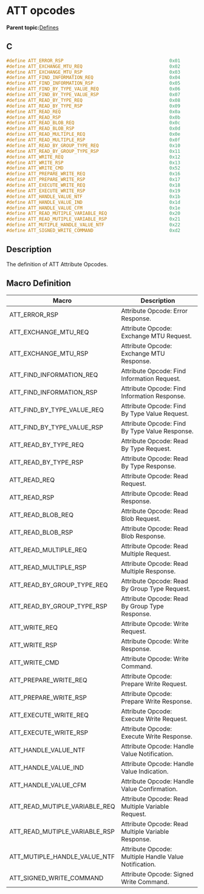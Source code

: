 # ATT opcodes

**Parent topic:**[Defines](GUID-E2F81023-B198-4263-A123-9225588A0E6E.md)

## C

```c
#define ATT_ERROR_RSP                                       0x01
#define ATT_EXCHANGE_MTU_REQ                                0x02
#define ATT_EXCHANGE_MTU_RSP                                0x03
#define ATT_FIND_INFORMATION_REQ                            0x04
#define ATT_FIND_INFORMATION_RSP                            0x05
#define ATT_FIND_BY_TYPE_VALUE_REQ                          0x06
#define ATT_FIND_BY_TYPE_VALUE_RSP                          0x07
#define ATT_READ_BY_TYPE_REQ                                0x08
#define ATT_READ_BY_TYPE_RSP                                0x09
#define ATT_READ_REQ                                        0x0a
#define ATT_READ_RSP                                        0x0b
#define ATT_READ_BLOB_REQ                                   0x0c
#define ATT_READ_BLOB_RSP                                   0x0d
#define ATT_READ_MULTIPLE_REQ                               0x0e
#define ATT_READ_MULTIPLE_RSP                               0x0f
#define ATT_READ_BY_GROUP_TYPE_REQ                          0x10
#define ATT_READ_BY_GROUP_TYPE_RSP                          0x11
#define ATT_WRITE_REQ                                       0x12
#define ATT_WRITE_RSP                                       0x13
#define ATT_WRITE_CMD                                       0x52
#define ATT_PREPARE_WRITE_REQ                               0x16
#define ATT_PREPARE_WRITE_RSP                               0x17
#define ATT_EXECUTE_WRITE_REQ                               0x18
#define ATT_EXECUTE_WRITE_RSP                               0x19
#define ATT_HANDLE_VALUE_NTF                                0x1b
#define ATT_HANDLE_VALUE_IND                                0x1d
#define ATT_HANDLE_VALUE_CFM                                0x1e
#define ATT_READ_MUTIPLE_VARIABLE_REQ                       0x20
#define ATT_READ_MUTIPLE_VARIABLE_RSP                       0x21
#define ATT_MUTIPLE_HANDLE_VALUE_NTF                        0x22
#define ATT_SIGNED_WRITE_COMMAND                            0xd2
```

## Description

The definition of ATT Attribute Opcodes.

## Macro Definition

|Macro|Description|
|-----|-----------|
|ATT\_ERROR\_RSP|Attribute Opcode: Error Response.|
|ATT\_EXCHANGE\_MTU\_REQ|Attribute Opcode: Exchange MTU Request.|
|ATT\_EXCHANGE\_MTU\_RSP|Attribute Opcode: Exchange MTU Response.|
|ATT\_FIND\_INFORMATION\_REQ|Attribute Opcode: Find Information Request.|
|ATT\_FIND\_INFORMATION\_RSP|Attribute Opcode: Find Information Response.|
|ATT\_FIND\_BY\_TYPE\_VALUE\_REQ|Attribute Opcode: Find By Type Value Request.|
|ATT\_FIND\_BY\_TYPE\_VALUE\_RSP|Attribute Opcode: Find By Type Value Response.|
|ATT\_READ\_BY\_TYPE\_REQ|Attribute Opcode: Read By Type Request.|
|ATT\_READ\_BY\_TYPE\_RSP|Attribute Opcode: Read By Type Response.|
|ATT\_READ\_REQ|Attribute Opcode: Read Request.|
|ATT\_READ\_RSP|Attribute Opcode: Read Response.|
|ATT\_READ\_BLOB\_REQ|Attribute Opcode: Read Blob Request.|
|ATT\_READ\_BLOB\_RSP|Attribute Opcode: Read Blob Response.|
|ATT\_READ\_MULTIPLE\_REQ|Attribute Opcode: Read Multiple Request.|
|ATT\_READ\_MULTIPLE\_RSP|Attribute Opcode: Read Multiple Response.|
|ATT\_READ\_BY\_GROUP\_TYPE\_REQ|Attribute Opcode: Read By Group Type Request.|
|ATT\_READ\_BY\_GROUP\_TYPE\_RSP|Attribute Opcode: Read By Group Type Response.|
|ATT\_WRITE\_REQ|Attribute Opcode: Write Request.|
|ATT\_WRITE\_RSP|Attribute Opcode: Write Response.|
|ATT\_WRITE\_CMD|Attribute Opcode: Write Command.|
|ATT\_PREPARE\_WRITE\_REQ|Attribute Opcode: Prepare Write Request.|
|ATT\_PREPARE\_WRITE\_RSP|Attribute Opcode: Prepare Write Response.|
|ATT\_EXECUTE\_WRITE\_REQ|Attribute Opcode: Execute Write Request.|
|ATT\_EXECUTE\_WRITE\_RSP|Attribute Opcode: Execute Write Response.|
|ATT\_HANDLE\_VALUE\_NTF|Attribute Opcode: Handle Value Notification.|
|ATT\_HANDLE\_VALUE\_IND|Attribute Opcode: Handle Value Indication.|
|ATT\_HANDLE\_VALUE\_CFM|Attribute Opcode: Handle Value Confirmation.|
|ATT\_READ\_MUTIPLE\_VARIABLE\_REQ|Attribute Opcode: Read Multiple Variable Request.|
|ATT\_READ\_MUTIPLE\_VARIABLE\_RSP|Attribute Opcode: Read Multiple Variable Response.|
|ATT\_MUTIPLE\_HANDLE\_VALUE\_NTF|Attribute Opcode: Multiple Handle Value Notification.|
|ATT\_SIGNED\_WRITE\_COMMAND|Attribute Opcode: Signed Write Command.|

